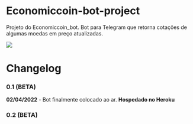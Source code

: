 # Economiccoin-bot-project
Projeto do Economiccoin_bot. Bot para Telegram que retorna cotações de algumas moedas em preço atualizadas.

<img src="https://github.com/DeividWilly/Economiccoin-bot-project/blob/main/imgs-readme/effigy-crying-2.jpg"/>

# Changelog #
### 0.1 (BETA) ###
**02/04/2022** - Bot finalmente colocado ao ar.
**Hospedado no Heroku**

### 0.2 (BETA) ###